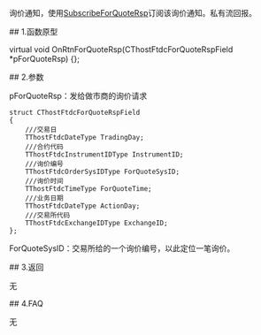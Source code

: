 <p>询价通知，使用<a href="../../CTHOSTFTDCMDAPI/SUBSCRIBEFORQUOTERSP/">SubscribeForQuoteRsp</a>订阅该询价通知。私有流回报。</p>
<span class="anchor" id="a0307ec2-810c-40e7-a747-852331231620"></span>
## 1.函数原型
<p>virtual void OnRtnForQuoteRsp(CThostFtdcForQuoteRspField *pForQuoteRsp) {};</p>
<span class="anchor" id="722c55fb-ddc1-43cf-866b-09b228048cc3"></span>
## 2.参数
<p>pForQuoteRsp：发给做市商的询价请求</p>
<pre><code>struct CThostFtdcForQuoteRspField
{
    ///交易日
    TThostFtdcDateType TradingDay;
    ///合约代码
    TThostFtdcInstrumentIDType InstrumentID;
    ///询价编号
    TThostFtdcOrderSysIDType ForQuoteSysID;
    ///询价时间
    TThostFtdcTimeType ForQuoteTime;
    ///业务日期
    TThostFtdcDateType ActionDay;
    ///交易所代码
    TThostFtdcExchangeIDType ExchangeID;
};
</code></pre>
<p>ForQuoteSysID：交易所给的一个询价编号，以此定位一笔询价。</p>
<span class="anchor" id="9f75c2cc-40c6-4ccd-b7ff-64614b947f15"></span>
## 3.返回
<p>无</p>
<span class="anchor" id="ae5b7fd3-5eef-49bd-8753-4fccd5655a11"></span>
## 4.FAQ
<p>无</p>
